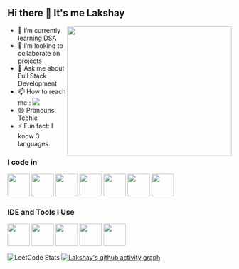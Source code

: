 ## Hi there 👋 It's me Lakshay

<img align="right" width="370" height="290" src="https://user-images.githubusercontent.com/74038190/212749447-bfb7e725-6987-49d9-ae85-2015e3e7cc41.gif">
                                              
- 🌱 I’m currently learning DSA
- 👯 I’m looking to collaborate on projects
- 💬 Ask me about Full Stack Development
- 📫 How to reach me :
 [<img src="https://img.shields.io/badge/LinkedIn-0077B5?style=for-the-badge&logo=linkedin&logoColor=white" />](https://www.linkedin.com/in/lakshay-kumar-438a17257/)
- 😄 Pronouns: Techie
- ⚡ Fun fact: I know 3 languages.

### I code in
<img height="50" width="50" src="https://img.icons8.com/color/48/000000/python.png" /> <img height="50" width="50" src="https://img.icons8.com/color/48/000000/java-coffee-cup-logo.png" /> <img height="50" width="50" src="https://img.icons8.com/color/48/000000/html-5.png" /> <img height="50" width="50" src="https://img.icons8.com/color/48/000000/css3.png" />  <img height="50" width="50" src="https://img.icons8.com/color/48/000000/bootstrap.png" />
<img height="50" width="50" src="https://img.icons8.com/color/48/000000/javascript.png"/> <img height="50" width="50" src="https://img.icons8.com/color/48/000000/nodejs.png"/> 
### IDE and Tools I Use
<img height="50" width="50" src="https://img.icons8.com/color/48/000000/visual-studio-code-2019.png"/> <img height="50" width="50" src="https://img.icons8.com/color/48/000000/pycharm.png"/> <img height="50" width="50" src="https://img.icons8.com/color/50/000000/git.png"/> <img height="50" width="50" src="https://img.icons8.com/color/48/000000/figma--v1.png"/> <img height="50" src="https://img.shields.io/badge/Netlify-00C7B7?style=for-the-badge&logo=netlify&logoColor=white"/>

![LeetCode Stats](https://leetcard.jacoblin.cool/Lakshay1406?theme=dark&font=Source%20Sans%203&ext=heatmap)
[![Lakshay's github activity graph](https://github-readme-activity-graph.vercel.app/graph?username=Lakshay1406&bg_color=1f1f1f&color=008fb3&line=0497c8&point=e3e3e3&area=true&hide_border=true)](https://github.com/ashutosh00710/github-readme-activity-graph)
